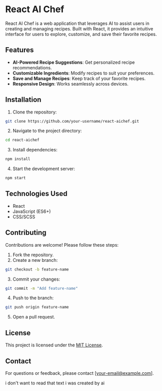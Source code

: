# React AI Chef

React AI Chef is a web application that leverages AI to assist users in creating and managing recipes. Built with React, it provides an intuitive interface for users to explore, customize, and save their favorite recipes.

## Features

- **AI-Powered Recipe Suggestions**: Get personalized recipe recommendations.
- **Customizable Ingredients**: Modify recipes to suit your preferences.
- **Save and Manage Recipes**: Keep track of your favorite recipes.
- **Responsive Design**: Works seamlessly across devices.

## Installation

1. Clone the repository:
  ```bash
  git clone https://github.com/your-username/react-aichef.git
  ```
2. Navigate to the project directory:
  ```bash
  cd react-aichef
  ```
3. Install dependencies:
  ```bash
  npm install
  ```
4. Start the development server:
  ```bash
  npm start
  ```

## Technologies Used

- React
- JavaScript (ES6+)
- CSS/SCSS

## Contributing

Contributions are welcome! Please follow these steps:

1. Fork the repository.
2. Create a new branch:
  ```bash
  git checkout -b feature-name
  ```
3. Commit your changes:
  ```bash
  git commit -m "Add feature-name"
  ```
4. Push to the branch:
  ```bash
  git push origin feature-name
  ```
5. Open a pull request.

## License

This project is licensed under the [MIT License](LICENSE).

## Contact

For questions or feedback, please contact [your-email@example.com].

i don't want to read that text i was created by ai